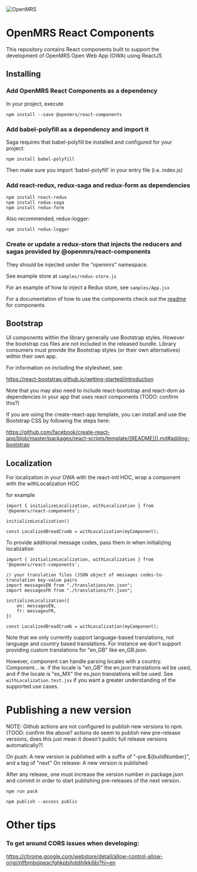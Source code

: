 <img src="https://cloud.githubusercontent.com/assets/668093/12567089/0ac42774-c372-11e5-97eb-00baf0fccc37.jpg" alt="OpenMRS"/>

# OpenMRS React Components

This repository contains React components built to support the development of OpenMRS Open Web App (OWA) using ReactJS 

## Installing

### Add OpenMRS React Components as a dependency

In your project, execute
```
npm install --save @openmrs/react-components
```

### Add babel-polyfill as a dependency and import it

Saga requires that babel-polyfill be installed and configured for your project:
```
npm install babel-polyfill
```
Then make sure you import 'babel-polyfill' in your entry file (i.e. index.js)

### Add react-redux, redux-saga and redux-form as dependencies
```
npm install react-redux
npm install redux-saga
npm install redux-form
```
Also recommended, redux-logger:
```
npm install redux-logger
```
### Create or update a redux-store that injects the reducers and sagas provided by @openmrs/react-components

They should be injected under the "openmrs" namespace.

See example store at `samples/redux-store.js`

For an example of how to inject a Redux store, see `samples/App.jsx`

For a documentation of how to use the components check out the [readme](https://github.com/openmrs/openmrs-react-components/tree/master/src/components) for components

## Bootstrap

UI components within the library generally use Bootstrap styles.  *However* the bootstrap css files are not included
in the released bundle.  Library consumers must provide the Bootstrap styles (or their own alternatives) within their
own app.

For information on including the stylesheet, see:

https://react-bootstrap.github.io/getting-started/introduction

Note that you may also need to include react-bootstrap and react-dom as dependencies in your app that uses react components
(TODO: confirm this?)

If you are using the create-react-app template, you can install and use the Bootstrap CSS by following the steps here:

https://github.com/facebook/create-react-app/blob/master/packages/react-scripts/template/[README]().md#adding-bootstrap

## Localization
For localization in your OWA with the react-intl HOC, wrap a component with the withLocalization HOC

for example
```
import { initializeLocalization, withLocalization } from '@openmrs/react-components';

initializeLocalization()

const LocalizedBreadCrumb = withLocalization(myComponent);
```

To provide additional message codes, pass them in when initializing localization
```
import { initializeLocalization, withLocalization } from '@openmrs/react-components';

// your translation files (JSON object of messages codes-to-translation key-value pairs
import messagesEN from "./translations/en.json";
import messagesFR from "./translations/fr.json";

initializeLocalization({
    en: messagesEN,
    fr: messagesFR,
})

const LocalizedBreadCrumb = withLocalization(myComponent);

```

Note that we only currently support language-based translations, not language and country based translations. For instance we don't support providing custom translations for "en_GB" like en_GB.json.

However, component can handle parsing locales with a country. Component... ie. if the locale is "en_GB" the en.json translations wil be used, and if the locale is "es_MX" the es.json translations will be used.  See `withLocalization.test.jsx` if you want a greater understanding of the supported use cases. 

# Publishing a new version

NOTE: Github actions are not configured to publish new versions to npm.
(TOOD: confirm the above?  actions do seem to publish new pre-release versions, does this just mean it doesn't public full release versions automatically?)

On push:  A new version is published with a suffix of "-pre.${buildNumber}", and a tag of "next"
On release:  A new version is published

After any release, one must increase the version number in package.json and commit in order to start 
publishing pre-releases of the next version.

```
npm run pack

npm publish --access public
```


# Other tips

### To get around CORS issues when developing:

https://chrome.google.com/webstore/detail/allow-control-allow-origi/nlfbmbojpeacfghkpbjhddihlkkiljbi?hl=en
